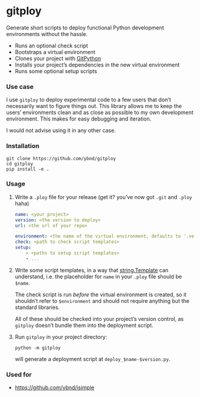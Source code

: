 # gitploy

Generate short scripts to deploy functional Python development environments without the hassle.

* Runs an optional check script
* Bootstraps a virtual environment
* Clones your project with [GitPython](https://gitpython.readthedocs.io/en/stable/)
* Installs your project’s dependencies in the new virtual environment
* Runs some optional setup scripts

### Use case

I use `gitploy` to deploy experimental code to a few users that don’t necessarily want to figure things out. This library allows me to keep the users’ environments clean and as close as possible to my own development environment. This makes for easy debugging and iteration.

I would not advise using it in any other case. 

### Installation

```shell
git clone https://github.com/ybnd/gitploy
cd gitploy
pip install -e .
```

### Usage

1. Write a `.ploy` file for your release (get it? you’ve now got `.git` and `.ploy` haha)

    ```yaml
    name: <your project>
    version: <the version to deploy>
    url: <the url of your repo>
    
    environment: <the name of the virtual environment, defaults to '.venv'>
    check: <path to check script templates>
    setup:
        - <paths to setup script templates>
        - ...
    ```

2. Write some script templates, in a way that [string.Template](https://docs.python.org/3/library/string.html?highlight=template#string.Template) can understand, i.e. the placeholder for `name` in your `.ploy` file should be `$name`.

   The check script is run *before* the virtual environment is created, so it shouldn’t refer to `$environment`  and should not require anything but the standard libraries.

   All of these should be checked into your project’s version control, as `gitploy` doesn’t bundle them into the deployment script.

3. Run `gitploy` in your project directory:

    ```shell
    python -m gitploy
    ```

    will generate a deployment script at `deploy_$name-$version.py`. 

### Used for

* https://github.com/ybnd/isimple